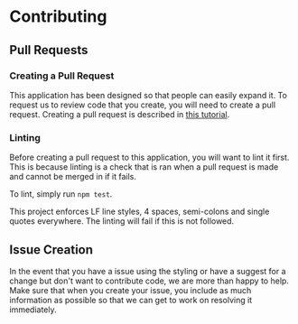 # Contributing

## Pull Requests

### Creating a Pull Request

This application has been designed so that people can easily expand it.
To request us to review code that you create, you will need to create a pull request.
Creating a pull request is described in
 [this tutorial](https://www.digitalocean.com/community/tutorials/how-to-create-a-pull-request-on-github).

### Linting

Before creating a pull request to this application, you will want to lint it first.
This is because linting is a check that is ran when a pull request is made and cannot be merged in if it fails.

To lint, simply run `npm test`.

This project enforces LF line styles, 4 spaces, semi-colons and single quotes everywhere.
The linting will fail if this is not followed.

## Issue Creation

In the event that you have a issue using the styling or have a suggest for a change but don't want to contribute code,
 we are more than happy to help. Make sure that when you create your issue, you include as much information as possible
 so that we can get to work on resolving it immediately.
